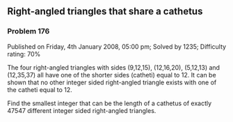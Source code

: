 Right-angled triangles that share a cathetus
--------------------------------------------

### Problem 176

Published on Friday, 4th January 2008, 05:00 pm; Solved by 1235;
Difficulty rating: 70%

The four right-angled triangles with sides (9,12,15), (12,16,20),
(5,12,13) and (12,35,37) all have one of the shorter sides (catheti)
equal to 12. It can be shown that no other integer sided right-angled
triangle exists with one of the catheti equal to 12.

Find the smallest integer that can be the length of a cathetus of
exactly 47547 different integer sided right-angled triangles.
